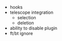 * hooks
* telescope integration
	* selection
	* deletion
* ability to disable plugin
* ft/bt ignore
